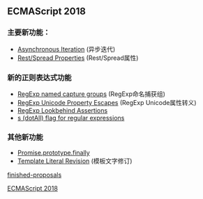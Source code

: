 ## ECMAScript 2018

### 主要新功能：

+   [Asynchronous Iteration](http://2ality.com/2016/10/asynchronous-iteration.html) (异步迭代)
+   [Rest/Spread Properties](http://2ality.com/2016/10/rest-spread-properties.html) (Rest/Spread属性)

### 新的正则表达式功能

+   [RegExp named capture groups](http://2ality.com/2017/05/regexp-named-capture-groups.html) (RegExp命名捕获组)
+   [RegExp Unicode Property Escapes](http://2ality.com/2017/07/regexp-unicode-property-escapes.html) (RegExp Unicode属性转义)
+   [RegExp Lookbehind Assertions](http://2ality.com/2017/05/regexp-lookbehind-assertions.html)
+   [s (dotAll) flag for regular expressions](http://2ality.com/2017/07/regexp-dotall-flag.html)

### 其他新功能

+   [Promise.prototype.finally](http://2ality.com/2017/07/promise-prototype-finally.html)
+   [Template Literal Revision](http://2ality.com/2016/09/template-literal-revision.html) (模板文字修订)


[finished-proposals](https://github.com/tc39/proposals/blob/master/finished-proposals.md?spm=a2c4e.11153940.blogcont432737.13.3fd146cf36JAcY&file=finished-proposals.md)

[ECMAScript 2018](http://2ality.com/2017/02/ecmascript-2018.html)